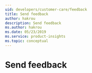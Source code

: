 ```yaml
---
uid: developers/customer-care/feedback
title: Send feedback  
author: hakrou
description: Send feedback 
ms.author: hakrou
ms.date: 05/23/2019
ms.service: product-insights
ms.topic: conceptual
---
```


# Send feedback 
